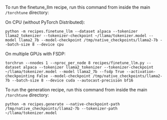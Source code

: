 To run the finetune_llm recipe, run this command from inside the main `/torchtune` directory:

On CPU (without PyTorch Distributed):
```
python -m recipes.finetune_llm --dataset alpaca --tokenizer llama2_tokenizer --tokenizer-checkpoint ~/llama/tokenizer.model --model llama2_7b --model-checkpoint /tmp/native_checkpoints/llama2-7b --batch-size 8 --device cpu
```

On multiple GPUs with FSDP:
```
torchrun --nnodes 1 --nproc_per_node 8 recipes/finetune_llm.py --dataset alpaca --tokenizer llama2_tokenizer --tokenizer-checkpoint ~/llama/tokenizer.model --model llama2_7b --fsdp True --activation-checkpointing False --model-checkpoint /tmp/native_checkpoints/llama2-7b --batch-size 8 --device cuda --autocast-precision bf16
```


To run the generation recipe, run this command from inside the main `/torchtune` directory:
```
python -m recipes.generate --native-checkpoint-path /tmp/native_checkpoints/llama2-7b --tokenizer-path ~/llama/tokenizer.model
```
